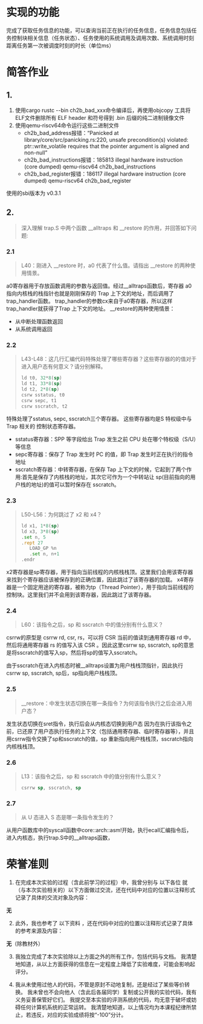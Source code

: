 # 实现的功能
完成了获取任务信息的功能，可以查询当前正在执行的任务信息，任务信息包括任务控制块相关信息（任务状态）、任务使用的系统调用及调用次数、系统调用时刻距离任务第一次被调度时刻的时长（单位ms）

# 简答作业
## 1.
1. 使用cargo rustc --bin ch2b_bad_xxx命令编译后，再使用objcopy 工具将ELF文件删除所有 ELF header 和符号得到 .bin 后缀的纯二进制镜像文件
2. 使用qemu-riscv64命令运行这些二进制文件
   - ch2b_bad_address报错：“Panicked at library/core/src/panicking.rs:220, unsafe precondition(s) violated: ptr::write_volatile requires that the pointer argument is aligned and non-null”
   - ch2b_bad_instructions报错：185813 illegal hardware instruction (core dumped)  qemu-riscv64 ch2b_bad_instructions
   - ch2b_bad_register报错：186117 illegal hardware instruction (core dumped)  qemu-riscv64 ch2b_bad_register

使用的sbi版本为 v0.3.1



## 2.
> 深入理解 trap.S 中两个函数 __alltraps 和 __restore 的作用，并回答如下问题:
### 2.1
> L40：刚进入 __restore 时，a0 代表了什么值。请指出 __restore 的两种使用情景。

a0寄存器用于存放函数调用的参数与返回值。经过__alltraps函数后，寄存器 a0 指向内核栈的栈指针也就是刚刚保存的 Trap 上下文的地址，而后调用了trap_handler函数。
trap_handler的参数cx来自于a0寄存器，所以这样trap_handler就获得了Trap 上下文的地址。
__restore的两种使用情景：
- 从中断处理函数返回
- 从系统调用返回

### 2.2
> L43-L48：这几行汇编代码特殊处理了哪些寄存器？这些寄存器的的值对于进入用户态有何意义？请分别解释。
> ```asm
> ld t0, 32*8(sp)
> ld t1, 33*8(sp)
> ld t2, 2*8(sp)
> csrw sstatus, t0
> csrw sepc, t1
> csrw sscratch, t2
> ```
特殊处理了sstatus, sepc, sscratch三个寄存器。
这些寄存器均是S 特权级中与 Trap 相关的 控制状态寄存器。
- sstatus寄存器：SPP 等字段给出 Trap 发生之前 CPU 处在哪个特权级（S/U）等信息
- sepc寄存器：保存了 Trap 发生时 PC 的值，即 Trap 发生时正在执行的指令地址
- sscratch寄存器：中转寄存器，在保存 Tap 上下文的时候，它起到了两个作用:首先是保存了内核栈的地址，其次它可作为一个中转站让 sp(目前指向的用户栈的地址)的值可以暂时保存在 sscratch。

### 2.3
> L50-L56：为何跳过了 x2 和 x4？
> ```asm
> ld x1, 1*8(sp)
> ld x3, 3*8(sp)
> .set n, 5
> .rept 27
>    LOAD_GP %n
>    .set n, n+1
> .endr
> ```

x2寄存器是sp寄存器，用于指向当前线程的内核栈栈顶。这里我们会用该寄存器来找到个寄存器应该被保存到的正确位置，因此跳过了该寄存器的加载。
x4寄存器是一个固定用途的寄存器，被称为tp（Thread Pointer），用于指向当前线程的控制块。这里我们并不会用到该寄存器，因此跳过了该寄存器。
### 2.4
> L60：该指令之后，sp 和 sscratch 中的值分别有什么意义？

csrrw的原型是 csrrw rd, csr, rs，可以将 CSR 当前的值读到通用寄存器 rd 中，然后将通用寄存器 rs 的值写入该 CSR 。因此这里csrrw sp, sscratch, sp的意思是将sscratch的值写入sp，然后将sp的值写入sscratch。

由于sscratch在进入内核态时被__alltraps设置为用户栈栈顶指针，因此执行csrrw sp, sscratch, sp后，sp指向用户栈栈顶。
### 2.5 
> __restore：中发生状态切换在哪一条指令？为何该指令执行之后会进入用户态？

发生状态切换在sret指令，执行后会从内核态切换到用户态
因为在执行该指令之前，已还原了用户态执行任务的上下文（包括通用寄存器、临时寄存器等），并且用csrrw指令交换了sp和sscratch的值，sp 重新指向用户栈栈顶，sscratch指向内核栈栈顶。
### 2.6
> L13：该指令之后，sp 和 sscratch 中的值分别有什么意义？
> ```asm
> csrrw sp, sscratch, sp
> ```


### 2.7
> 从 U 态进入 S 态是哪一条指令发生的？

从用户函数库中的syscall函数中core::arch::asm!开始，执行ecall汇编指令后，进入内核态，执行trap.S中的__alltraps函数，


# 荣誉准则
1. 在完成本次实验的过程（含此前学习的过程）中，我曾分别与 以下各位 就（与本次实验相关的）以下方面做过交流，还在代码中对应的位置以注释形式记录了具体的交流对象及内容：

**无**

2. 此外，我也参考了 以下资料 ，还在代码中对应的位置以注释形式记录了具体的参考来源及内容：

**无**（除教材外）

3. 我独立完成了本次实验除以上方面之外的所有工作，包括代码与文档。 我清楚地知道，从以上方面获得的信息在一定程度上降低了实验难度，可能会影响起评分。

4. 我从未使用过他人的代码，不管是原封不动地复制，还是经过了某些等价转换。 我未曾也不会向他人（含此后各届同学）复制或公开我的实验代码，我有义务妥善保管好它们。 我提交至本实验的评测系统的代码，均无意于破坏或妨碍任何计算机系统的正常运转。 我清楚地知道，以上情况均为本课程纪律所禁止，若违反，对应的实验成绩将按“-100”分计。